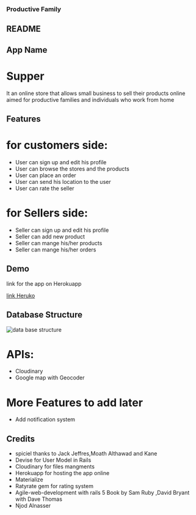 ### Productive Family
## README

## App Name
# Supper
It an online store that allows small business to sell their products online
aimed for productive families and individuals who work from home
 

## Features
# for customers side:
* User can sign up and edit his profile
* User can browse the stores and the products 
* User can place an order 
* User can send his location to the user
* User can rate the seller
# for Sellers side: 
* Seller can sign up and edit his profile
* Seller can add new product 
* Seller can mange his/her products 
* Seller can mange his/her orders  


## Demo
link for the app on Herokuapp

[link Heruko](https://thawing-ridge-57758.herokuapp.com/)

## Database Structure
![data base structure](https://i.imgur.com/mkGhL7Y.png)

# APIs:
* Cloudinary
* Google map with Geocoder

# More Features to add later
* Add notification system 


## Credits
* spiciel thanks to Jack Jeffres,Moath Althawad and Kane
* Devise for User Model in Rails
* Cloudinary for files mangments
* Herokuapp for hosting the app online
* Materialize
* Ratyrate gem for rating system 
* Agile-web-development with rails 5 Book by Sam Ruby ,David Bryant with Dave Thomas
* Njod Alnasser

